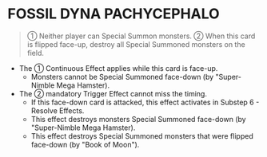 
# FOSSIL DYNA PACHYCEPHALO  
> ① Neither player can Special Summon monsters. ② When this card is flipped face-up, destroy all Special Summoned monsters on the field.

*   The ① Continuous Effect applies while this card is face-up.
    *   Monsters cannot be Special Summoned face-down (by "Super-Nimble Mega Hamster).
*   The ② mandatory Trigger Effect cannot miss the timing.
    *   If this face-down card is attacked, this effect activates in Substep 6 - Resolve Effects.
    *   This effect destroys monsters Special Summoned face-down (by "Super-Nimble Mega Hamster).
    *   This effect destroys Special Summoned monsters that were flipped face-down (by "Book of Moon").

  